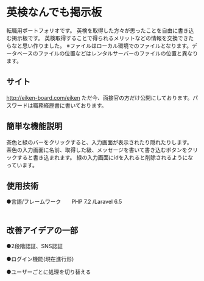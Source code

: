 英検なんでも掲示板
====
転職用ポートフォリオです。
英検を取得した方々が思ったことを自由に書き込む掲示板です。
英検取得することで得られるメリットなどの情報を交換できたらなと思い作りました。
※ファイルはローカル環境でのファイルとなります。データベースのファイルの位置などはレンタルサーバーのファイルの位置と異なります。

## サイト
http://eiken-board.com/eiken
ただ今、面接官の方だけ公開にしております。パスワードは職務経歴書に書いております。


## 簡単な機能説明
茶色と緑のバーをクリックすると、入力画面が表示されたり隠れたりします。
茶色の入力画面に名前、取得した級、メッセージを書いて書き込むボタンをクリックすると書き込まれます。
緑の入力画面にidを入れると削除されるようになっています。
## 使用技術
●言語/フレームワーク　　PHP 7.2 /Laravel 6.5    　　　　　　　　　　　　　　　　　　　　　　　　　　　　　　　　　　　　　　　　　　　　　　　　　　


## 改善アイデアの一部
●2段階認証、SNS認証　　

●ログイン機能(現在進行形)

●ユーザーごとに処理を切り替える





 
